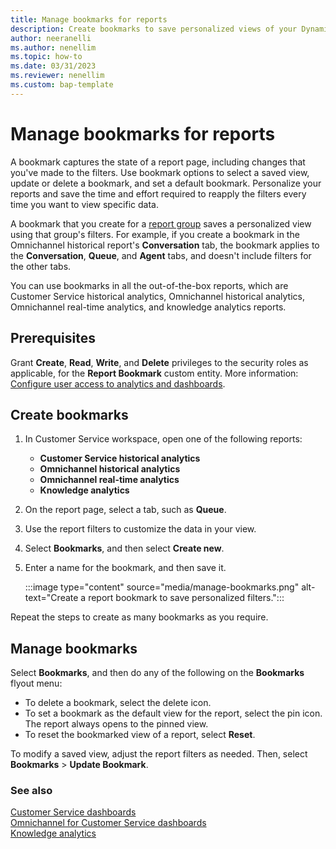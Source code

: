 ```yaml
---
title: Manage bookmarks for reports
description: Create bookmarks to save personalized views of your Dynamics 365 Customer Service reports, set a bookmark as your default view, and delete bookmarks you no longer need.
author: neeranelli
ms.author: nenellim
ms.topic: how-to
ms.date: 03/31/2023
ms.reviewer: nenellim
ms.custom: bap-template
---
```


# Manage bookmarks for reports

A bookmark captures the state of a report page, including changes that you've made to the filters. Use bookmark options to select a saved view, update or delete a bookmark, and set a default bookmark. Personalize your reports and save the time and effort required to reapply the filters every time you want to view specific data.

A bookmark that you create for a [report group](report-filters-groups.md) saves a personalized view using that group's filters. For example, if you create a bookmark in the Omnichannel historical report's **Conversation** tab, the bookmark applies to the **Conversation**, **Queue**, and **Agent** tabs, and doesn't include filters for the other tabs.

You can use bookmarks in all the out-of-the-box reports, which are Customer Service historical analytics, Omnichannel historical analytics, Omnichannel real-time analytics, and knowledge analytics reports.

## Prerequisites

Grant **Create**, **Read**, **Write**, and **Delete** privileges to the security roles as applicable, for the **Report Bookmark** custom entity. More information: [Configure user access to analytics and dashboards](configure-customer-service-analytics-insights-csh.md#configure-user-access-to-analytics-and-dashboards).

## Create bookmarks

1. In Customer Service workspace, open one of the following reports:

    - **Customer Service historical analytics**
    - **Omnichannel historical analytics**
    - **Omnichannel real-time analytics**
    - **Knowledge analytics**

1. On the report page, select a tab, such as **Queue**.

1. Use the report filters to customize the data in your view.

1. Select **Bookmarks**, and then select **Create new**.

1. Enter a name for the bookmark, and then save it.

    :::image type="content" source="media/manage-bookmarks.png" alt-text="Create a report bookmark to save personalized filters.":::

Repeat the steps to create as many bookmarks as you require.

## Manage bookmarks

Select **Bookmarks**, and then do any of the following on the **Bookmarks** flyout menu:

- To delete a bookmark, select the delete icon.
- To set a bookmark as the default view for the report, select the pin icon. The report always opens to the pinned view.
- To reset the bookmarked view of a report, select **Reset**.

To modify a saved view, adjust the report filters as needed. Then, select **Bookmarks** > **Update Bookmark**.

### See also

[Customer Service dashboards](customer-service-analytics-insights-csh.md)  
[Omnichannel for Customer Service dashboards](omnichannel-analytics-insights.md)  
[Knowledge analytics](knowledge-search-analytics-cs.md)  
